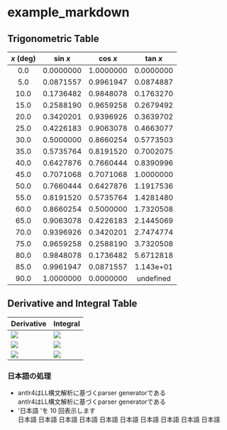 
# example_markdown

## Trigonometric Table  
|*x* (deg)|sin *x*|cos *x*|tan *x*|
|:-:|:------:|:------:|:------:|
|0.0|0.0000000|1.0000000|0.0000000|
|5.0|0.0871557|0.9961947|0.0874887|
|10.0|0.1736482|0.9848078|0.1763270|
|15.0|0.2588190|0.9659258|0.2679492|
|20.0|0.3420201|0.9396926|0.3639702|
|25.0|0.4226183|0.9063078|0.4663077|
|30.0|0.5000000|0.8660254|0.5773503|
|35.0|0.5735764|0.8191520|0.7002075|
|40.0|0.6427876|0.7660444|0.8390996|
|45.0|0.7071068|0.7071068|1.0000000|
|50.0|0.7660444|0.6427876|1.1917536|
|55.0|0.8191520|0.5735764|1.4281480|
|60.0|0.8660254|0.5000000|1.7320508|
|65.0|0.9063078|0.4226183|2.1445069|
|70.0|0.9396926|0.3420201|2.7474774|
|75.0|0.9659258|0.2588190|3.7320508|
|80.0|0.9848078|0.1736482|5.6712818|
|85.0|0.9961947|0.0871557|1.143e+01|
|90.0|1.0000000|0.0000000| undefined |  


## Derivative and Integral Table  
|Derivative|Integral|
|:--------|:------|
|<img src="https://latex.codecogs.com/gif.latex?\frac{d}{dx}\left(x^{2}\sin{\left(x\right)}\right)=x^{2}\cos{\left(x\right)}+2x\sin{\left(x\right)}" />|<img src="https://latex.codecogs.com/gif.latex?{\int}x^{2}\sin{\left(x\right)}\,dx=-x^{2}\cos{\left(x\right)}+2x\sin{\left(x\right)}+2\cos{\left(x\right)}+C" />|
|<img src="https://latex.codecogs.com/gif.latex?\frac{d}{dx}\left(x^{2}e^{x}\right)=x^{2}e^{x}+2xe^{x}" />|<img src="https://latex.codecogs.com/gif.latex?{\int}x^{2}e^{x}\,dx=\left(x^{2}-2x+2\right)e^{x}+C" />|
|<img src="https://latex.codecogs.com/gif.latex?\frac{d}{dx}\left(x^{2}\log{\left(x\right)}\right)=2x\log{\left(x\right)}+x" />|<img src="https://latex.codecogs.com/gif.latex?{\int}x^{2}\log{\left(x\right)}\,dx=\frac{x^{3}}{3}\log{\left(x\right)}-\frac{x^{3}}{9}+C" />|  


### 日本語の処理
- antlr4はLL構文解析に基づくparser generatorである   
antlr4はLL構文解析に基づくparser generatorである  
- '日本語 'を 10 回表示します  
日本語 日本語 日本語 日本語 日本語 日本語 日本語 日本語 日本語 日本語  